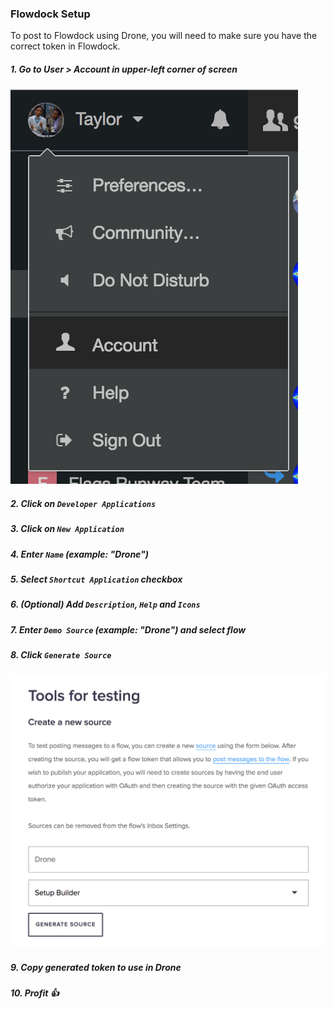 ### Flowdock Setup

To post to Flowdock using Drone, you will need to make sure you have the correct token in Flowdock.

##### 1. Go to User > Account in upper-left corner of screen
![Flowdock User Account](images/user_account.png)
##### 2. Click on `Developer Applications`
##### 3. Click on `New Application`
##### 4. Enter `Name` (example: "Drone")
##### 5. Select `Shortcut Application` checkbox
##### 6. (Optional) Add `Description`, `Help` and `Icons`
##### 7. Enter `Demo Source` (example: "Drone") and select flow
##### 8. Click `Generate Source`
![Generate Source](images/generate_source.png)
##### 9. Copy generated token to use in Drone
##### 10. Profit :+1:
